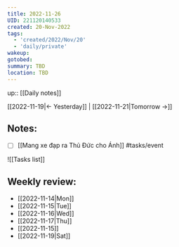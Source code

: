 ```yaml
---
title: 2022-11-26
UID: 221120140533
created: 20-Nov-2022
tags:
  - 'created/2022/Nov/20'
  - 'daily/private'
wakeup:
gotobed:
summary: TBD
location: TBD
---
```

up:: [[Daily notes]]

[[2022-11-19|<- Yesterday]] | [[2022-11-21|Tomorrow ->]]

## Notes:

- [ ] [[Mang xe đạp ra Thủ Đức cho Ánh]] #tasks/event 

![[Tasks list]]


## Weekly review:
- [[2022-11-14|Mon]]
- [[2022-11-15|Tue]]
- [[2022-11-16|Wed]]
- [[2022-11-17|Thu]]
- [[2022-11-15]]
- [[2022-11-19|Sat]]
